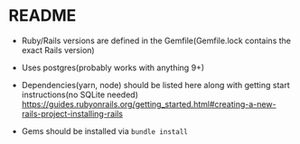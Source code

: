# README

* Ruby/Rails versions are defined in the Gemfile(Gemfile.lock contains the exact Rails version)

* Uses postgres(probably works with anything 9+)

* Dependencies(yarn, node) should be listed here along with getting start instructions(no SQLite needed) https://guides.rubyonrails.org/getting_started.html#creating-a-new-rails-project-installing-rails

* Gems should be installed via `bundle install`


